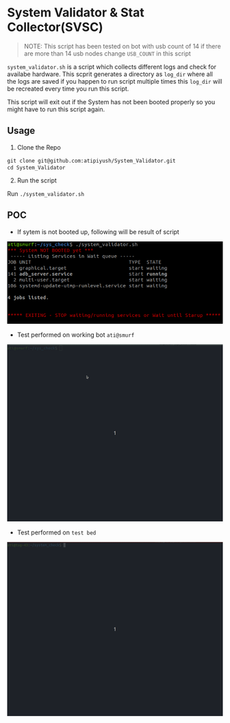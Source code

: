 # System Validator & Stat Collector(SVSC)

> NOTE: This script has been tested on bot with usb count of 14 if there are more than 14 usb nodes change `USB_COUNT` in this script

`system_validator.sh` is a script which collects different logs and check for 
availabe hardware. This scprit generates a directory as `log_dir` where all the
logs are saved if you happen to run script multiple times this `log_dir` will be recreated every time you run this script.


This script will exit out if the System has not been booted properly so you might have to run this script again.

## Usage

1. Clone the Repo

```
git clone git@github.com:atipiyush/System_Validator.git
cd System_Validator
```

2. Run the script

Run `./system_validator.sh`

## POC

* If sytem is not booted up, following will be result of script

![sysdown](./misc/sysdown.png)

* Test performed on working bot `ati@smurf`

![ati@smurf](./misc/bot-smurf.gif)

* Test performed on `test bed`

![ati@tug-42](./misc/test-bed.gif)

